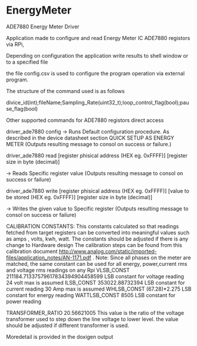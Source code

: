 # EnergyMeter

ADE7880 Energy Meter Driver

Application made to configure and read Energy 
Meter IC ADE7880 registors via RPi, 

Depending on configuration the application write results to shell window or to a specified file 



the file config.csv is used to configure the program operation via external program. 

The structure of the command used is as follows  

divice_id(int);fileName;Sampling_Rate(uint32_t);loop_control_flag(bool);pause_flag(bool)
 
 
   
   
 Other supported commands for ADE7880 registors direct access  
 
 driver_ade7880  config 
-> Runs Default configuration procedure. As described in the device datasheet section QUICK SETUP AS ENERGY METER (Outputs resulting message to consol on success or failure.)

driver_ade7880  read  [register phisical address (HEX eg. 0xFFFF)] [register size in byte (decimal)]  

-> Reads Specific register value (Outputs resulting message to consol on success or failure)

driver_ade7880  write [register phisical address (HEX eg. 0xFFFF)] [value to be stored (HEX eg. 0xFFFF)] [register size in byte (decimal)]  

-> Writes the given value to Specific register (Outputs resulting message to consol on success or failure)

 
CALIBRATION CONSTANTS: 
This constants calculated so that readings fetched from target registers 
can be converted into meaningful values such as amps , volts, kwh, watt. 
The constants should be adjusted if there is any change to Hardware design 
The calibration steps can be found from this calibration document 
http://www.analog.com/static/imported-files/application_notes/AN-1171.pdf . 
Note:
Since all phases on the meter are matched, the same constant can be used 
for all energy, power,current rms and voltage rms readings on any Rpi
VLSB_CONST              211184.71337579617834394904458599        LSB constant for voltage reading 24 volt max is assumed
ILSB_CONST              353022.88732394                          LSB constant for current reading 30 Amp max is assumed
WHLSB_CONST             (67.28)*2.275                            LSB constant for energy reading
WATTLSB_CONST           8505                                     LSB constant for power reading  


TRANSFORMER_RATIO         20.56621005
This value is the ratio of the voltage transformer 
used to step down the line voltage to lower level. the value should be adjusted if different transformer is used.


Moredetail is provided in the doxigen output 


 




